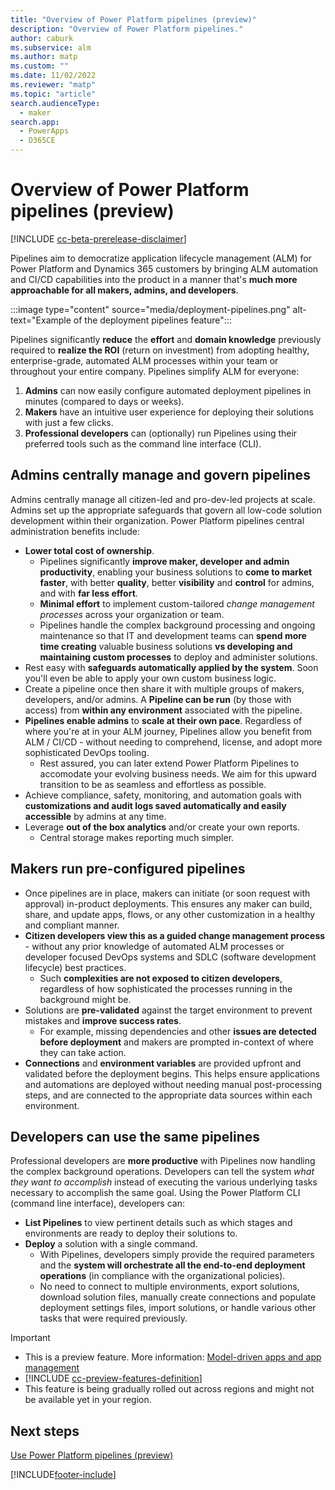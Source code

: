 ```yaml
---
title: "Overview of Power Platform pipelines (preview)"
description: "Overview of Power Platform pipelines."
author: caburk
ms.subservice: alm
ms.author: matp
ms.custom: ""
ms.date: 11/02/2022
ms.reviewer: "matp"
ms.topic: "article"
search.audienceType: 
  - maker
search.app: 
  - PowerApps
  - D365CE
---
```


# Overview of Power Platform pipelines (preview)

[!INCLUDE [cc-beta-prerelease-disclaimer](../includes/cc-beta-prerelease-disclaimer.md)]

Pipelines aim to democratize application lifecycle management (ALM) for Power Platform and Dynamics 365 customers by bringing ALM automation and CI/CD capabilities into the product in a manner that's **much more approachable for all makers, admins, and developers**. 

:::image type="content" source="media/deployment-pipelines.png" alt-text="Example of the deployment pipelines feature":::


Pipelines significantly **reduce** the **effort** and **domain knowledge** previously required to **realize the ROI** (return on investment) from adopting healthy, enterprise-grade, automated ALM processes within your team or throughout your entire company. Pipelines simplify ALM for everyone:
1. **Admins** can now easily configure automated deployment pipelines in minutes (compared to days or weeks). 
2. **Makers** have an intuitive user experience for deploying their solutions with just a few clicks. 
3. **Professional developers** can (optionally) run Pipelines using their preferred tools such as the command line interface (CLI).

## Admins centrally manage and govern pipelines

Admins centrally manage all citizen-led and pro-dev-led projects at scale. Admins set up the appropriate safeguards that govern all low-code solution development within their organization. Power Platform pipelines central administration benefits include:

- **Lower total cost of ownership**. 
  - Pipelines significantly **improve maker, developer and admin productivity**, enabling your business solutions to **come to market faster**, with better **quality**, better **visibility** and **control** for admins, and with **far less effort**. 
  - **Minimal effort** to implement custom-tailored _change management processes_ across your organization or team.
  - Pipelines handle the complex background processing and ongoing maintenance so that IT and development teams can **spend more time creating** valuable business solutions **vs developing and maintaining custom processes** to deploy and administer solutions. 
- Rest easy with **safeguards automatically applied by the system**. Soon you'll even be able to apply your own custom business logic.
- Create a pipeline once then share it with multiple groups of makers, developers, and/or admins. A **Pipeline can be run** (by those with access) from **within any environment** associated with the pipeline.
- **Pipelines enable admins** to **scale at their own pace**. Regardless of where you're at in your ALM journey, Pipelines allow you benefit from ALM / CI/CD - without needing to comprehend, license, and adopt more sophisticated DevOps tooling. 
  - Rest assured, you can later extend Power Platform Pipelines to accomodate your evolving business needs. We aim for this upward transition to be as seamless and effortless as possible. 
- Achieve compliance, safety, monitoring, and automation goals with **customizations and audit logs saved automatically and easily accessible** by admins at any time.
- Leverage **out of the box analytics** and/or create your own reports.
  - Central storage makes reporting much simpler. 


## Makers run pre-configured pipelines

- Once pipelines are in place, makers can initiate (or soon request with approval) in-product deployments. This ensures any maker can build, share, and update apps, flows, or any other customization in a healthy and compliant manner.
- **Citizen developers view this as a guided change management process** - without any prior knowledge of automated ALM processes or developer focused DevOps systems and SDLC (software development lifecycle) best practices. 
  - Such **complexities are not exposed to citizen developers**, regardless of how sophisticated the processes running in the background might be.
- Solutions are **pre-validated** against the target environment to prevent mistakes and **improve success rates**. 
  - For example, missing dependencies and other **issues are detected before deployment** and makers are prompted in-context of where they can take action.
- **Connections** and **environment variables** are provided upfront and validated before the deployment begins. This helps ensure applications and automations are deployed without needing manual post-processing steps, and are connected to the appropriate data sources within each environment. 

## Developers can use the same pipelines
Professional developers are **more productive** with Pipelines now handling the complex background operations. Developers can tell the system _what they want to accomplish_ instead of executing the various underlying tasks necessary to accomplish the same goal. Using the Power Platform CLI (command line interface), developers can:

- **List Pipelines** to view pertinent details such as which stages and environments are ready to deploy their solutions to. 
- **Deploy** a solution with a single command. 
  - With Pipelines, developers simply provide the required parameters and the **system will orchestrate all the end-to-end deployment operations** (in compliance with the organizational policies).
  - No need to connect to multiple environments, export solutions, download solution files, manually create connections and populate deployment settings files, import solutions, or handle various other tasks that were required previously. 
    



> [!IMPORTANT]
> - This is a preview feature. More information: [Model-driven apps and app management](/power-apps/maker/powerapps-preview-program#model-driven-apps-and-app-management)
> - [!INCLUDE [cc-preview-features-definition](../includes/cc-preview-features-definition.md)]
> - This feature is being gradually rolled out across regions and might not be available yet in your region.


## Next steps

[Use Power Platform pipelines (preview)](use-pipelines.md)

[!INCLUDE[footer-include](../includes/footer-banner.md)]
